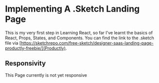 # Implementing A .Sketch Landing Page

This is my very first step in Learning React, so far I've learnt the basics of React, Props, States, and Components.
You can find the link to the .sketch file via [https://sketchrepo.com/free-sketch/designer-saas-landing-page-productly-freebie/](Productly).

## Responsivity

This Page currently is not yet responsive


